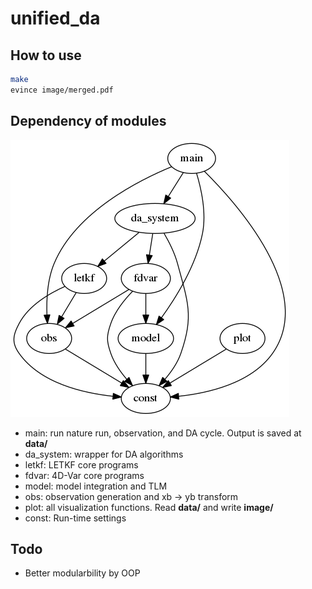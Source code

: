 # unified_da

## How to use
```bash
make
evince image/merged.pdf
```

## Dependency of modules
<img src="documentation/graph.png">

* main: run nature run, observation, and DA cycle. Output is saved at **data/**
* da_system: wrapper for DA algorithms
* letkf: LETKF core programs
* fdvar: 4D-Var core programs
* model: model integration and TLM
* obs: observation generation and xb -> yb transform
* plot: all visualization functions. Read **data/** and write **image/**
* const: Run-time settings

## Todo
* Better modularbility by OOP
